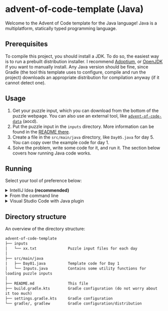 # advent-of-code-template (Java)
Welcome to the Advent of Code template for the Java language! Java is a multiplatform, statically typed programming language.

## Prerequisites
To compile this project, you should install a JDK.
To do so, the easiest way is to run a prebuilt distribution installer. I recommend [Adoptium](https://adoptium.net/),
or [OpenJDK](https://jdk.java.net) if you want to manually install. Any Java version should be fine, since Gradle
(the tool this template uses to configure, compile and run the project) downloads an appropriate distribution for compilation anyway
(if it cannot detect one).

## Usage
1. Get your puzzle input, which you can download from the bottom of the puzzle webpage. You can also use an external tool, like [`advent-of-code-data`](https://github.com/wimglenn/advent-of-code-data) (aocd).
2. Put the puzzle input in the `inputs` directory. More information can be found in the [README there](inputs/README.md). 
3. Create a file in the `src/main/java` directory, like `Day05.java` for day 5. You can copy over the example code for day 1.
4. Solve the problem, write some code for it, and run it. The section below covers how running Java code works.

## Running
Select your tool of preference below:

<details>
    <summary>IntelliJ Idea <b>(recommended)</b></summary>
    In IntelliJ Idea, you can run the code by simply clicking the green play button next to the main function:
    <img src="screenshots/run_intellij.png" alt="Green play button in IntelliJ Idea">
</details>
<details>
    <summary>From the command line</summary>
If you are on a Unix-like system, make sure that `gradlew` is executable:

    chmod +x gradlew

Then run using:

    ./gradlew run --class Dayxx

replacing the `xx` with the two-digit day number.
</details>
<details>
    <summary>Visual Studio Code with Java plugin</summary>
    Click the Run button in the Debug tab or press F5, while having the file you want to run open.
</details>

## Directory structure
An overview of the directory structure:
```
advent-of-code-template
├── inputs
│   └── xx.txt              Puzzle input files for each day
│
├── src/main/java
|   ├── Day01.java          Template code for Day 1
│   └── Inputs.java         Contains some utility functions for loading puzzle inputs
│
├── README.md               This file
├── build.gradle.kts        Gradle configuration (do not worry about it too much)
├── settings.gradle.kts     Gradle configuration
└── gradle/, gradlew        Gradle configuration/distribution
```
